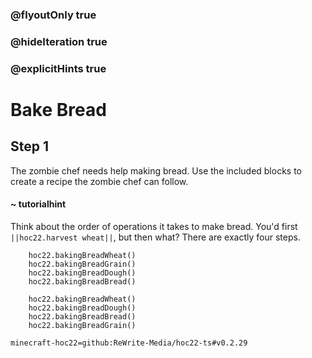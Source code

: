 ### @flyoutOnly true
### @hideIteration true
### @explicitHints true


# Bake Bread

## Step 1
The zombie chef needs help making bread. Use the included blocks to create a recipe the zombie chef can follow.

#### ~ tutorialhint 
Think about the order of operations it takes to make bread. You'd first ``||hoc22.harvest wheat||``, but then what? There are exactly four steps.

```ghost
    hoc22.bakingBreadWheat()
    hoc22.bakingBreadGrain()
    hoc22.bakingBreadDough()
    hoc22.bakingBreadBread()
```
```template
    hoc22.bakingBreadWheat()
    hoc22.bakingBreadDough()
    hoc22.bakingBreadBread()
    hoc22.bakingBreadGrain()
```

```package
minecraft-hoc22=github:ReWrite-Media/hoc22-ts#v0.2.29
```